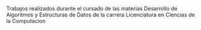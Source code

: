 Trabajos realizados durante el cursado de las materias Desarrollo de Algoritmos y Estructuras de Datos de la carrera Licenciatura en Ciencias de la Computacion
